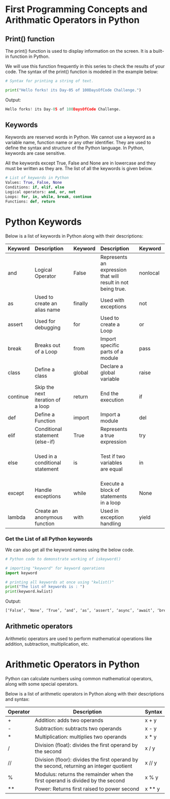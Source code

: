# First Programming Concepts and Arithmatic Operators in Python

## Print() function

The print() function is used to display information on the screen. It is a built-in function in Python.

 We will use this function frequently in this series to check the results of your code. The syntax of the print() function is modeled in the example below:

```python
# Syntax for printing a string of text.

print("Hello forks! its Day-05 of 100DaysOfCode Challenge.")
```
Output:

```python
Hello forks! its Day-05 of 100DaysOfCode Challenge.
```

## Keywords

Keywords are reserved words in Python. We cannot use a keyword as a variable name, function name or any other identifier. They are used to define the syntax and structure of the Python language. In Python, keywords are case sensitive.

All the keywords except True, False and None are in lowercase and they must be written as they are. The list of all the keywords is given below.

```python
# List of keywords in Python
Values: True, False, None
Conditions: if, elif, else
Logical operators: and, or, not
Loops: for, in, while, break, continue
Functions: def, return  
```

# Python Keywords

Below is a list of keywords in Python along with their descriptions:

| Keyword    | Description                                      | | Keyword  | Description                                        | | Keyword  | Description                                      |
|------------|--------------------------------------------------|-|----------|----------------------------------------------------|-|----------|--------------------------------------------------|
| and        | Logical Operator                                | | False    | Represents an expression that will result in not being true. | | nonlocal | Non-local variable                            |
| as         | Used to create an alias name                    | | finally  | Used with exceptions                              | | not      | Logical Operator                              |
| assert     | Used for debugging                              | | for      | Used to create a Loop                             | | or       | Logical Operator                              |
| break      | Breaks out of a Loop                            | | from     | Import specific parts of a module                | | pass     | Used when no code execution is desired        |
| class      | Define a class                                  | | global   | Declare a global variable                        | | raise    | Raise exceptions or errors                    |
| continue   | Skip the next iteration of a loop               | | return   | End the execution                                 | | if       | Conditional statement                        |
| def        | Define a Function                               | | import   | Import a module                                   | | del      | Delete an object                              |
| elif       | Conditional statement (else-if)                | | True     | Represents a true expression                      | | try      | Handle errors with try                       |
| else       | Used in a conditional statement               | | is       | Test if two variables are equal                   | | in       | Check if a value is present in a Tuple, List, etc. |
| except     | Handle exceptions                               | | while    | Execute a block of statements in a loop           | | None     | Represents a null value                       |
| lambda     | Create an anonymous function                   | | with     | Used in exception handling                    | | yield    | Create a generator function                   |

### Get the List of all Python keywords
We can also get all the keyword names using the below code.
```python
# Python code to demonstrate working of iskeyword()

# importing "keyword" for keyword operations
import keyword

# printing all keywords at once using "kwlist()"
print("The list of keywords is : ")
print(keyword.kwlist)
```
Output:

```python
[‘False’, ‘None’, ‘True’, ‘and’, ‘as’, ‘assert’, ‘async’, ‘await’, ‘break’, ‘class’, ‘continue’, ‘def’, ‘del’, ‘elif’, ‘else’, ‘except’, ‘finally’, ‘for’, ‘from’, ‘global’, ‘if’, ‘import’, ‘in’, ‘is’, ‘lambda’, ‘nonlocal’, ‘not’, ‘or’, ‘pass’, ‘raise’, ‘return’, ‘try’, ‘while’, ‘with’, ‘yield’]
```

## Arithmetic operators

Arithmetic operators are used to perform mathematical operations like addition, subtraction, multiplication, etc.

# Arithmetic Operators in Python

Python can calculate numbers using common mathematical operators, along with some special operators.

Below is a list of arithmetic operators in Python along with their descriptions and syntax:

| Operator | Description                    | Syntax       |
|----------|--------------------------------|--------------|
| +        | Addition: adds two operands     | x + y        |
| -        | Subtraction: subtracts two operands | x - y     |
| *        | Multiplication: multiplies two operands | x * y   |
| /        | Division (float): divides the first operand by the second | x / y |
| //       | Division (floor): divides the first operand by the second, returning an integer quotient | x // y |
| %        | Modulus: returns the remainder when the first operand is divided by the second | x % y |
| **       | Power: Returns first raised to power second | x ** y   |
   